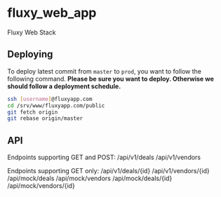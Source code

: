 fluxy_web_app
=============

Fluxy Web Stack 


Deploying
-----------
To deploy latest commit from ```master``` to ```prod```, you want to follow the following command. 
**Please be sure you want to deploy. Otherwise we should follow a deployment schedule.**
```sh
ssh [username]@fluxyapp.com
cd /srv/www/fluxyapp.com/public
git fetch origin
git rebase origin/master
```

API
-----------
Endpoints supporting GET and POST:
/api/v1/deals
/api/v1/vendors

Endpoints supporting GET only:
/api/v1/deals/{id}
/api/v1/vendors/{id}
/api/mock/deals
/api/mock/vendors
/api/mock/deals/{id}
/api/mock/vendors/{id}
